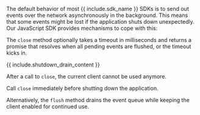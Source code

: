 <!--
Guideline: This page is common to all SDKs; it is stored in the common folder, nested under _includes/common. To use, 

1. Add a folder with the name of the platform you are documenting to the _documentation/sdks structure (for example, _documentation/sdks/javascript) 
2. Create a new config-<sdk>-shutdown-drain.md file in _documentation/sdks/<platform-name> 
3. Create the defined `include` statements and add them to the your new file

If you have questions, please ask Fiona or Daniel. 
-->

The default behavior of most {{ include.sdk_name }} SDKs is to send out events over the network asynchronously in the background. This means that some events might be lost if the application shuts down unexpectedly. Our JavaScript SDK provides mechanisms to cope with this:

The `close` method optionally takes a timeout in milliseconds and returns a promise that resolves when all pending events are flushed, or the timeout kicks in.


{{ include.shutdown_drain_content }}

After a call to `close`, the current client cannot be used anymore. 

Call `close` immediately before shutting down the application.

Alternatively, the `flush` method drains the event queue while keeping the client enabled for continued use.